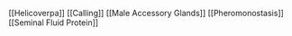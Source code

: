 [[Helicoverpa]]
[[Calling]]
[[Male Accessory Glands]]
[[Pheromonostasis]]
[[Seminal Fluid Protein]]
